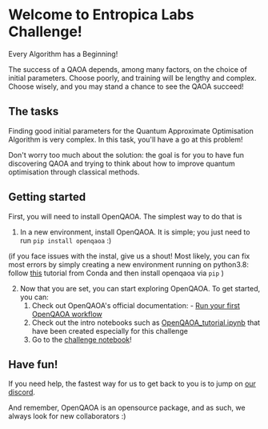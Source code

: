 # Welcome to Entropica Labs Challenge!

Every Algorithm has a Beginning!

The success of a QAOA depends, among many factors, on the choice of initial parameters. Choose poorly, and training will be lengthy and complex. Choose wisely, and you may stand a chance to see the QAOA succeed!

## The tasks

Finding good initial parameters for the Quantum Approximate Optimisation Algorithm is very complex. In this task, you'll have a go at this problem!

Don't worry too much about the solution: the goal is for you to have fun discovering QAOA and trying to think about how to improve quantum optimisation through classical methods.

## Getting started

First, you will need to install OpenQAOA. The simplest way to do that is

1. In a new environment, install OpenQAOA. It is simple; you just need to run `pip install openqaoa` :)

(if you face issues with the instal, give us a shout! Most likely, you can fix most errors by simply creating a new environment running on python3.8: follow [this](https://conda.io/projects/conda/en/latest/user-guide/tasks/manage-environments.html#creating-an-environment-with-commands) tutorial from Conda and then install openqaoa via `pip` )

2. Now that you are set, you can start exploring OpenQAOA. To get started, you can:
    1. Check out OpenQAOA's official documentation: - [Run your first OpenQAOA workflow](https://el-openqaoa.readthedocs.io/en/latest/notebooks/1_workflows_example.html)
    2. Check out the intro notebooks such as [OpenQAOA_tutorial.ipynb](./OpenQAOA_tutorial.ipynb) that have been created especially for this challenge
    3. Go to the [challenge notebook](./Challenge_notebook.ipynb)!

## Have fun!

If you need help, the fastest way for us to get back to you is to jump on [our discord](https://discord.gg/ana76wkKBd).

And remember, OpenQAOA is an opensource package, and as such, we always look for new collaborators :) 